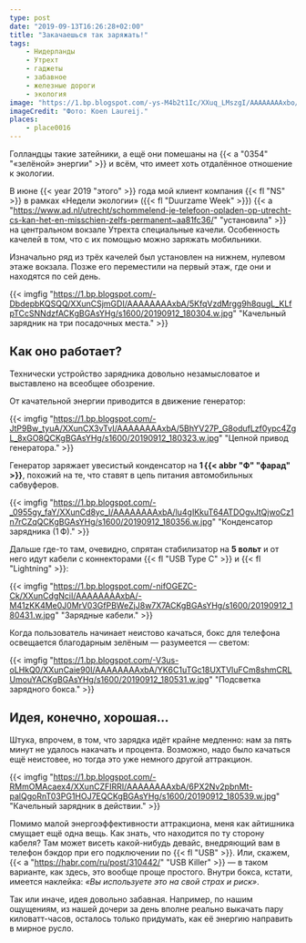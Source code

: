 ```yaml
---
type: post
date: "2019-09-13T16:26:28+02:00"
title: "Закачаешься так заряжать!"
tags:
    - Нидерланды
    - Утрехт
    - гаджеты
    - забавное
    - железные дороги
    - экология
image: "https://1.bp.blogspot.com/-ys-M4b2t1Ic/XXuq_LMszgI/AAAAAAAAxbo/c-_HbWUx1Ps0JjXGyNlV9guXA6tPuAuZgCKgBGAsYHg/s1600/schommel-oplader.jpg"
imageCredit: "Фото: Koen Laureij."
places:
    - place0016
---
```


Голландцы такие затейники, а ещё они помешаны на {{< a "0354" "«зелёной» энергии" >}} и всём, что имеет хоть отдалённое отношение к экологии.

В июне {{< year 2019 "этого" >}} года мой клиент компания {{< fl "NS" >}} в рамках «Недели экологии» ({{< fl "Duurzame Week" >}}) {{< a "https://www.ad.nl/utrecht/schommelend-je-telefoon-opladen-op-utrecht-cs-kan-het-en-misschien-zelfs-permanent~aa81fc36/" "установила" >}} на центральном вокзале Утрехта специальные качели. Особенность качелей в том, что с их помощью можно заряжать мобильники.

<!--more-->

Изначально ряд из трёх качелей был установлен на нижнем, нулевом этаже вокзала. Позже его переместили на первый этаж, где они и находятся по сей день.

{{< imgfig "https://1.bp.blogspot.com/-DbdepbKQSQQ/XXunCSjmGDI/AAAAAAAAxbA/5KfqVzdMrgg9h8qugL_KLfpTCcSNNdzfACKgBGAsYHg/s1600/20190912_180304.w.jpg" "Качельный зарядник на три посадочных места." >}}

## Как оно работает?

Технически устройство зарядника довольно незамысловатое и выставлено на всеобщее обозрение.

От качательной энергии приводится в движение генератор:

{{< imgfig "https://1.bp.blogspot.com/-JtP9Bw_tyuA/XXunCX3vTvI/AAAAAAAAxbA/5BhYV27P_G8odufLzf0ypc4ZgL_8xGO8QCKgBGAsYHg/s1600/20190912_180323.w.jpg" "Цепной привод генератора." >}}

Генератор заряжает увесистый конденсатор на **1 {{< abbr "Ф" "фарад" >}}**, похожий на те, что ставят в цепь питания автомобильных сабвуферов.

{{< imgfig "https://1.bp.blogspot.com/-_0955gy_faY/XXunCd8yc_I/AAAAAAAAxbA/lu4gIKkuT64ATDOgvJtQjwoCz1n7rCZqQCKgBGAsYHg/s1600/20190912_180356.w.jpg" "Конденсатор зарядника (1 Ф)." >}}

Дальше где-то там, очевидно, спрятан стабилизатор на **5 вольт** и от него идут кабели с коннекторами {{< fl "USB Type C" >}} и {{< fl "Lightning" >}}:

{{< imgfig "https://1.bp.blogspot.com/-nifOGEZC-Ck/XXunCdgNciI/AAAAAAAAxbA/-M41zKK4Me0J0MrV03GfPBWeZjJ8w7X7ACKgBGAsYHg/s1600/20190912_180431.w.jpg" "Зарядные кабели." >}}

Когда пользователь начинает неистово качаться, бокс для телефона освещается благодарным зелёным — разумеется — светом: 

{{< imgfig "https://1.bp.blogspot.com/-V3us-oLHkQ0/XXunCaie90I/AAAAAAAAxbA/YK6C1uTGc18UXTVluFCm8shmCRLUmouYACKgBGAsYHg/s1600/20190912_180531.w.jpg" "Подсветка зарядного бокса." >}}

## Идея, конечно, хорошая…

Штука, впрочем, в том, что зарядка идёт крайне медленно: нам за пять минут не удалось накачать и процента. Возможно, надо было качаться ещё неистовее, но тогда это уже немного другой аттракцион.

{{< imgfig "https://1.bp.blogspot.com/-RMmOMAcaex4/XXunCZFIRRI/AAAAAAAAxbA/6PX2Nv2pbnMt-palQgoRnT03PG1HOJ7EQCKgBGAsYHg/s1600/20190912_180539.w.jpg" "Качельный зарядник в действии." >}}

Помимо малой энергоэффективности аттракциона, меня как айтишника смущает ещё одна вещь. Как знать, что находится по ту сторону кабеля? Там может висеть какой-нибудь девайс, внедряющий вам в телефон бэкдор при его подключении по {{< fl "USB" >}}. Или, скажем, {{< a "https://habr.com/ru/post/310442/" "USB Killer" >}} — в таком варианте, как здесь, это вообще проще простого. Внутри бокса, кстати, имеется наклейка: *«Вы используете это на свой страх и риск»*.

Так или иначе, идея довольно забавная. Например, по нашим ощущениям, из нашей дочери за день вполне реально выкачать пару киловатт-часов, осталось только придумать, как её энергию направить в мирное русло.

